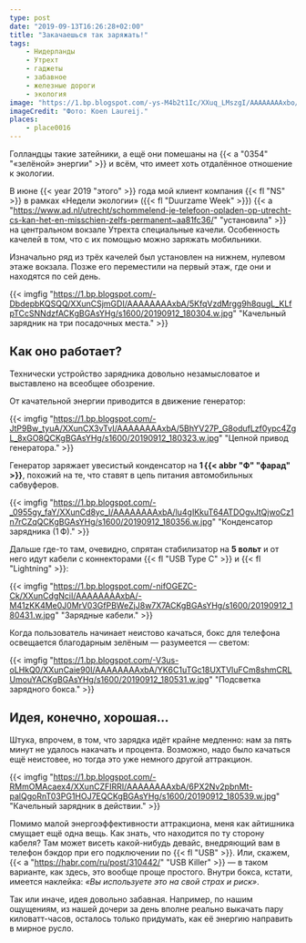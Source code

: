 ```yaml
---
type: post
date: "2019-09-13T16:26:28+02:00"
title: "Закачаешься так заряжать!"
tags:
    - Нидерланды
    - Утрехт
    - гаджеты
    - забавное
    - железные дороги
    - экология
image: "https://1.bp.blogspot.com/-ys-M4b2t1Ic/XXuq_LMszgI/AAAAAAAAxbo/c-_HbWUx1Ps0JjXGyNlV9guXA6tPuAuZgCKgBGAsYHg/s1600/schommel-oplader.jpg"
imageCredit: "Фото: Koen Laureij."
places:
    - place0016
---
```


Голландцы такие затейники, а ещё они помешаны на {{< a "0354" "«зелёной» энергии" >}} и всём, что имеет хоть отдалённое отношение к экологии.

В июне {{< year 2019 "этого" >}} года мой клиент компания {{< fl "NS" >}} в рамках «Недели экологии» ({{< fl "Duurzame Week" >}}) {{< a "https://www.ad.nl/utrecht/schommelend-je-telefoon-opladen-op-utrecht-cs-kan-het-en-misschien-zelfs-permanent~aa81fc36/" "установила" >}} на центральном вокзале Утрехта специальные качели. Особенность качелей в том, что с их помощью можно заряжать мобильники.

<!--more-->

Изначально ряд из трёх качелей был установлен на нижнем, нулевом этаже вокзала. Позже его переместили на первый этаж, где они и находятся по сей день.

{{< imgfig "https://1.bp.blogspot.com/-DbdepbKQSQQ/XXunCSjmGDI/AAAAAAAAxbA/5KfqVzdMrgg9h8qugL_KLfpTCcSNNdzfACKgBGAsYHg/s1600/20190912_180304.w.jpg" "Качельный зарядник на три посадочных места." >}}

## Как оно работает?

Технически устройство зарядника довольно незамысловатое и выставлено на всеобщее обозрение.

От качательной энергии приводится в движение генератор:

{{< imgfig "https://1.bp.blogspot.com/-JtP9Bw_tyuA/XXunCX3vTvI/AAAAAAAAxbA/5BhYV27P_G8odufLzf0ypc4ZgL_8xGO8QCKgBGAsYHg/s1600/20190912_180323.w.jpg" "Цепной привод генератора." >}}

Генератор заряжает увесистый конденсатор на **1 {{< abbr "Ф" "фарад" >}}**, похожий на те, что ставят в цепь питания автомобильных сабвуферов.

{{< imgfig "https://1.bp.blogspot.com/-_0955gy_faY/XXunCd8yc_I/AAAAAAAAxbA/lu4gIKkuT64ATDOgvJtQjwoCz1n7rCZqQCKgBGAsYHg/s1600/20190912_180356.w.jpg" "Конденсатор зарядника (1 Ф)." >}}

Дальше где-то там, очевидно, спрятан стабилизатор на **5 вольт** и от него идут кабели с коннекторами {{< fl "USB Type C" >}} и {{< fl "Lightning" >}}:

{{< imgfig "https://1.bp.blogspot.com/-nifOGEZC-Ck/XXunCdgNciI/AAAAAAAAxbA/-M41zKK4Me0J0MrV03GfPBWeZjJ8w7X7ACKgBGAsYHg/s1600/20190912_180431.w.jpg" "Зарядные кабели." >}}

Когда пользователь начинает неистово качаться, бокс для телефона освещается благодарным зелёным — разумеется — светом: 

{{< imgfig "https://1.bp.blogspot.com/-V3us-oLHkQ0/XXunCaie90I/AAAAAAAAxbA/YK6C1uTGc18UXTVluFCm8shmCRLUmouYACKgBGAsYHg/s1600/20190912_180531.w.jpg" "Подсветка зарядного бокса." >}}

## Идея, конечно, хорошая…

Штука, впрочем, в том, что зарядка идёт крайне медленно: нам за пять минут не удалось накачать и процента. Возможно, надо было качаться ещё неистовее, но тогда это уже немного другой аттракцион.

{{< imgfig "https://1.bp.blogspot.com/-RMmOMAcaex4/XXunCZFIRRI/AAAAAAAAxbA/6PX2Nv2pbnMt-palQgoRnT03PG1HOJ7EQCKgBGAsYHg/s1600/20190912_180539.w.jpg" "Качельный зарядник в действии." >}}

Помимо малой энергоэффективности аттракциона, меня как айтишника смущает ещё одна вещь. Как знать, что находится по ту сторону кабеля? Там может висеть какой-нибудь девайс, внедряющий вам в телефон бэкдор при его подключении по {{< fl "USB" >}}. Или, скажем, {{< a "https://habr.com/ru/post/310442/" "USB Killer" >}} — в таком варианте, как здесь, это вообще проще простого. Внутри бокса, кстати, имеется наклейка: *«Вы используете это на свой страх и риск»*.

Так или иначе, идея довольно забавная. Например, по нашим ощущениям, из нашей дочери за день вполне реально выкачать пару киловатт-часов, осталось только придумать, как её энергию направить в мирное русло.

